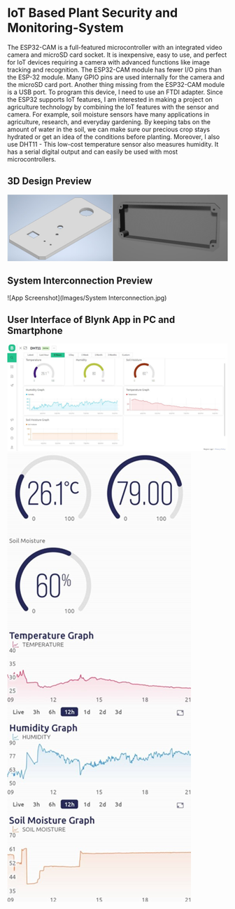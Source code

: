 # IoT Based Plant Security and Monitoring-System

The ESP32-CAM is a full-featured microcontroller with an integrated video camera and microSD card socket. It is inexpensive, easy to use, and perfect for IoT devices requiring a camera with advanced functions like image tracking and recognition. The ESP32-CAM module has fewer I/O pins than the ESP-32 module. Many GPIO pins are used internally for the camera and the microSD card port. Another thing missing from the ESP32-CAM module is a USB port. To program this device, I need to use an FTDI adapter. Since the ESP32 supports IoT features, I am interested in making a project on agriculture technology by combining the IoT features with the sensor and camera. For example, soil moisture sensors have many applications in agriculture, research, and everyday gardening. By keeping tabs on the amount of water in the soil, we can make sure our precious crop stays hydrated or get an idea of the conditions before planting. Moreover, I also use DHT11 - This low-cost temperature sensor also measures humidity. It has a serial digital output and can easily be used with most microcontrollers.

## 3D Design Preview

![App Screenshot](Images/3d_design.jpg)

## System Interconnection Preview

![App Screenshot](Images/System Interconnection.jpg)

## User Interface of Blynk App in PC and Smartphone

![App Screenshot](Images/PC_Interface.jpg)
![App Screenshot](Images/Smartphone_Interface.jpg)
